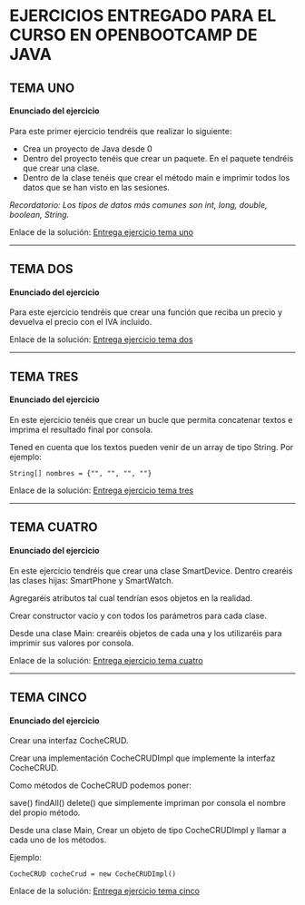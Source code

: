 # EJERCICIOS ENTREGADO PARA EL CURSO EN OPENBOOTCAMP DE JAVA

## TEMA UNO

#### Enunciado del ejercicio

Para este primer ejercicio tendréis que realizar lo siguiente:

- Crea un proyecto de Java desde 0
- Dentro del proyecto tenéis que crear un paquete. En el paquete tendréis que crear una clase.
- Dentro de la clase tenéis que crear el método main e imprimir todos los datos que se han visto en las sesiones.

_Recordatorio: Los tipos de datos más comunes son int, long, double, boolean, String._

Enlace de la solución: [Entrega ejercicio tema uno](https://github.com/ShadeVI/OpenBootcamp/blob/main/src/temaUnoEntrega/TemaUnoMain.java)

---

## TEMA DOS

#### Enunciado del ejercicio

Para este ejercicio tendréis que crear una función que reciba un precio y devuelva el precio con el IVA incluido.

Enlace de la solución: [Entrega ejercicio tema dos](https://github.com/ShadeVI/OpenBootcamp/blob/main/src/temaDosEntrega/TemaDosMain.java)

---

## TEMA TRES

#### Enunciado del ejercicio

En este ejercicio tenéis que crear un bucle que permita concatenar textos e imprima el resultado final por consola.

Tened en cuenta que los textos pueden venir de un array de tipo String. Por ejemplo:

    String[] nombres = {"", "", "", ""}

Enlace de la solución: [Entrega ejercicio tema tres](https://github.com/ShadeVI/OpenBootcamp/blob/main/src/temaTresEntrega/TemaTresMain.java)

---

## TEMA CUATRO

#### Enunciado del ejercicio

En este ejercicio tendréis que crear una clase SmartDevice. Dentro crearéis las clases hijas: SmartPhone y SmartWatch.

Agregaréis atributos tal cual tendrían esos objetos en la realidad.

Crear constructor vacío y con todos los parámetros para cada clase.

Desde una clase Main: crearéis objetos de cada una y los utilizaréis para imprimir sus valores por consola.

Enlace de la solución: [Entrega ejercicio tema cuatro](https://github.com/ShadeVI/OpenBootcamp/blob/main/src/temaCuatroEntrega/TemaCuatroMain.java)

---

## TEMA CINCO

#### Enunciado del ejercicio

Crear una interfaz CocheCRUD.

Crear una implementación CocheCRUDImpl que implemente la interfaz CocheCRUD.

Como métodos de CocheCRUD podemos poner:

save() findAll() delete() que simplemente impriman por consola el nombre del propio método.

Desde una clase Main, Crear un objeto de tipo CocheCRUDImpl y llamar a cada uno de los métodos.

Ejemplo: 

    CocheCRUD cocheCrud = new CocheCRUDImpl()

Enlace de la solución: [Entrega ejercicio tema cinco](https://github.com/ShadeVI/OpenBootcamp/blob/main/src/temaCincoEntrega/TemaCincoMain.java)